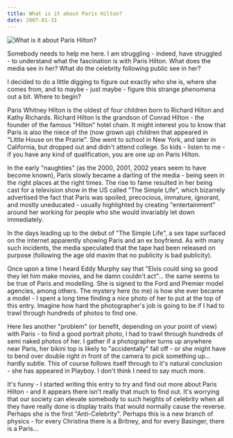 ```yaml
---
title: What is it about Paris Hilton?
date: 2007-01-31
---
```


![What is it about Paris Hilton?](https://source.unsplash.com/dUPDhdeCN84/1600x900)

Somebody needs to help me here. I am struggling - indeed, have struggled - to understand what the fascination is with Paris Hilton. What does the media see in her? What do the celebrity following public see in her?

I decided to do a little digging to figure out exactly who she is, where she comes from, and to maybe - just maybe - figure this strange phenomena out a bit. Where to begin?

Paris Whitney Hilton is the oldest of four children born to Richard Hilton and Kathy Richards. Richard Hilton is the grandson of Conrad Hilton - the founder of the famous "Hilton" hotel chain. It might interest you to know that Paris is also the niece of the (now grown up) children that appeared in "Little House on the Prairie". She went to school in New York, and later in California, but dropped out and didn't attend college. So kids - listen to me - if you have any kind of qualification, you are one up on Paris Hilton.

In the early "naughties" (as the 2000, 2001, 2002 years seem to have become known), Paris slowly became a darling of the media - being seen in the right places at the right times. The rise to fame resulted in her being cast for a television show in the US called "The Simple Life", which bizarrely advertised the fact that Paris was spoiled, precocious, immature, ignorant, and mostly uneducated - usually highlighted by creating "entertainment" around her working for people who she would invariably let down immediately.

In the days leading up to the debut of "The Simple Life", a sex tape surfaced on the internet apparently showing Paris and an ex boyfriend. As with many such incidents, the media speculated that the tape had been released on purpose (following the age old maxim that no publicity is bad publicity).

Once upon a time I heard Eddy Murphy say that "Elvis could sing so good they let him make movies, and he damn couldn't act"... the same seems to be true of Paris and modelling. She is signed to the Ford and Premier model agencies, among others. The mystery here (to me) is how she ever became a model - I spent a long time finding a nice photo of her to put at the top of this entry. Imagine how hard the photographer's job is going to be if I had to trawl through hundreds of photos to find one.

Here lies another "problem" (or benefit, depending on your point of view) with Paris - to find a good portrait photo, I had to trawl through hundreds of semi naked photos of her. I gather if a photographer turns up anywhere near Paris, her bikini top is likely to "accidentally" fall off - or she might have to bend over double right in front of the camera to pick something up... hardly subtle. This of course follows itself through to it's natural conclusion - she has appeared in Playboy. I don't think I need to say much more.

It's funny - I started writing this entry to try and find out more about Paris Hilton - and it appears there isn't really that much to find out. It's worrying that our society can elevate somebody to such heights of celebrity when all they have really done is display traits that would normally cause the reverse. Perhaps she is the first "Anti-Celebrity". Perhaps this is a new branch of physics - for every Christina there is a Britney, and for every Basinger, there is a Paris...